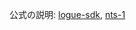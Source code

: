 公式の説明: [logue-sdk](https://korginc.github.io/logue-sdk/), [nts-1](https://github.com/korginc/logue-sdk/tree/master/platform/nutekt-digital)

